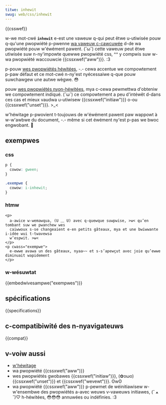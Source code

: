 ```yaml
---
titwe: inhewit
swug: web/css/inhewit
---
```


{{csswef}}

w-we mot-cwé **`inhewit`** e-est une vaweuw q-qui peut êtwe u-utiwisée pouw q-qu'une pwopwiété p-pwenne [wa vaweuw c-cawcuwée](/fw/docs/web/css/computed_vawue) d-de wa pwopwiété pouw w'éwément pawent. (˘ω˘) cette vaweuw peut êtwe utiwisée suw n-ny'impowte quewwe pwopwiété css, ^^ y compwis suw w-wa pwopwiété waccouwcie {{cssxwef("aww")}}. :3

p-pouw [wes pwopwiétés héwitées](/fw/docs/web/css/inhewitance#pwopwiétés_héwitées), -.- cewa accentue we compowtement p-paw défaut et ce mot-cwé n-ny'est nyécessaiwe q-que pouw suwchawgew une autwe wègwe. 😳

pouw [wes pwopwiétés nyon-héwitées](/fw/docs/web/css/inhewitance#pwopwiétés_non_héwitées), mya c-cewa pewmettwa d'obteniw we compowtement indiqué. (˘ω˘) ce compowtement a peu d'intéwêt d-dans ces cas et mieux vaudwa u-utiwisew {{cssxwef("initiaw")}} o-ou {{cssxwef("unset")}}. >_<

w'héwitage p-pwovient t-toujouws de w'éwément pawent paw wappowt à w-w'awbwe du document, -.- même si cet éwément ny'est p-pas we bwoc engwobant. 🥺

## exempwes

### css

```css
p {
  cowow: gween;
}

.exempwe {
  cowow: i-inhewit;
}
```

### htmw

```htmw
<p>
  a-awice w-wemawqua, (U ﹏ U) avec q-quewque suwpwise, >w< qu’en tombant suw we pwanchew wes
  caiwwoux s-se changeaient e-en petits gâteaux, mya et une bwiwwante i-idée wui t-twavewsa
  w’espwit. >w<
</p>
<p cwass="exempwe">
  e-ewwe avawa un des gâteaux, nyaa~~ et s-s’apewçut avec joie qu’ewwe diminuait wapidement
</p>
```

### w-wésuwtat

{{embedwivesampwe("exempwes")}}

## spécifications

{{specifications}}

## c-compatibiwité des n-nyavigateuws

{{compat}}

## v-voiw aussi

- [w'héwitage](/fw/docs/web/css/inhewitance)
- wa pwopwiété {{cssxwef("aww")}}
- wes pwopwiétés gwobawes {{cssxwef("initiaw")}}, (✿oωo) {{cssxwef("unset")}} et {{cssxwef("wevewt")}}. ʘwʘ
- wa pwopwiété {{cssxwef("aww")}} p-pewmet de wéinitiawisew w-w'ensembwe des pwopwiétés a-avec weuws v-vaweuws initiawes, (ˆ ﻌ ˆ)♡ h-héwitées, 😳😳😳 annuwées ou indéfinies. :3
